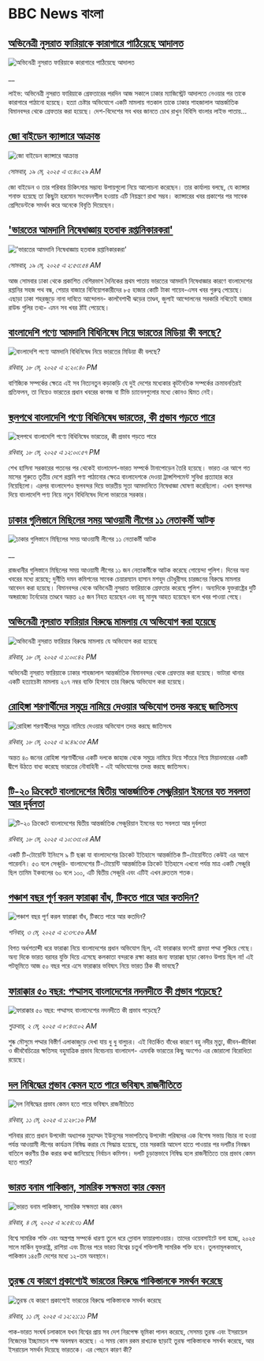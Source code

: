 # BBC News বাংলা## [অভিনেত্রী নুসরাত ফারিয়াকে কারাগারে পাঠিয়েছে আদালত](https://www.bbc.co.uk/bengali/live/crk2xjxd1d4t?at_campaign=githubrss)![অভিনেত্রী নুসরাত ফারিয়াকে কারাগারে পাঠিয়েছে আদালত](https://ichef.bbci.co.uk/ace/standard/240/cpsprodpb/e50b/live/9200f880-345f-11f0-96c3-cf669419a2b0.jpg)__লাইভ: অভিনেত্রী নুসরাত ফারিয়াকে গ্রেফতারের পরদিন আজ সকালে ঢাকার ম্যাজিস্ট্রেট আদালতে নেওয়ার পর তাকে কারাগারে পাঠানো হয়েছে। হত্যা চেষ্টার অভিযোগে একটি মামলায় গতকাল তাকে ঢাকার শাহজালাল আন্তর্জাতিক বিমানবন্দর থেকে গ্রেফতার করা হয়েছে। দেশ-বিদেশের সব খবর জানতে চোখ রাখুন বিবিসি বাংলার লাইভ পাতায়...## [জো বাইডেন ক্যান্সারে আক্রান্ত](https://www.bbc.com/bengali/articles/c4g2rzp4rlyo?at_campaign=githubrss)![জো বাইডেন ক্যান্সারে আক্রান্ত](https://ichef.bbci.co.uk/ace/standard/240/cpsprodpb/f1d0/live/74828160-3460-11f0-96c3-cf669419a2b0.jpg)_সোমবার, ১৯ মে, ২০২৫ এ ৩:৪০:২৯ AM_জো বাইডেন ও তার পরিবার চিকিৎসার সম্ভাব্য উপায়গুলো নিয়ে আলোচনা করেছেন। তার কার্যালয় বলছে, যে ক্যান্সার শনাক্ত হয়েছে তা কিছুটা হরমোন সংবেদনশীল হওয়ায় এটি নিয়ন্ত্রণে রাখা সম্ভব। ক্যান্সারের খবর প্রকাশের পর সাবেক প্রেসিডেন্টকে সমর্থন করে অনেকে বিবৃতি দিয়েছেন।## [ 'ভারতের আমদানি নিষেধাজ্ঞায় হতবাক রপ্তানিকারকরা'](https://www.bbc.com/bengali/articles/c0r15vq84e9o?at_campaign=githubrss)![ 'ভারতের আমদানি নিষেধাজ্ঞায় হতবাক রপ্তানিকারকরা'](https://ichef.bbci.co.uk/ace/standard/240/cpsprodpb/c650/live/d9fb0b00-3458-11f0-b5f8-4f1d446b8adc.jpg)_সোমবার, ১৯ মে, ২০২৫ এ ২:৫৩:৫৪ AM_আজ সোমবার ঢাকা থেকে প্রকাশিত বেশিরভাগ দৈনিকের প্রথম পাতায় ভারতের আমদানি নিষেধাজ্ঞার কারণে বাংলাদেশের রপ্তানির সহজ পথ বন্ধ, শেয়ার বাজারে বিনিয়োগকারীদের ৮৫ হাজার কোটি টাকা গায়েব-এসব খবর গুরুত্ব পেয়েছে।এছাড়া ঢাকা শহরজুড়ে নানা দাবিতে আন্দোলন- কালবৈশাখী ঝড়ের তাণ্ডব, জুলাই আন্দোলনের সরকারি নথিতেই হাজার রাউন্ড গুলির তথ্য- এমন সব খবর ঠাঁই পেয়েছে।## [বাংলাদেশি পণ্যে আমদানি বিধিনিষেধ নিয়ে ভারতের মিডিয়া কী বলছে?](https://www.bbc.com/bengali/articles/c80k7r3ly00o?at_campaign=githubrss)![বাংলাদেশি পণ্যে আমদানি বিধিনিষেধ নিয়ে ভারতের মিডিয়া কী বলছে?](https://ichef.bbci.co.uk/ace/standard/240/cpsprodpb/3cfb/live/afd2a6e0-33e9-11f0-8519-3b5a01ebe413.jpg)_রবিবার, ১৮ মে, ২০২৫ এ ২:২০:৪০ PM_বাণিজ্যিক সম্পর্কের ক্ষেত্রে এই সব নিত্যনতুন কড়াকড়ি যে দুই দেশের মধ্যেকার কূটনৈতিক সম্পর্কের ক্রমাবনতিরই প্রতিফলন, তা নিয়েও ভারতের প্রধান খবরের কাগজ বা টিভি চ্যানেলগুলোর মধ্যে কোনও দ্বিমত নেই।## [স্থলপথে বাংলাদেশি পণ্যে বিধিনিষেধ ভারতের, কী প্রভাব পড়তে পারে](https://www.bbc.com/bengali/articles/c62ng8expm3o?at_campaign=githubrss)![স্থলপথে বাংলাদেশি পণ্যে বিধিনিষেধ ভারতের, কী প্রভাব পড়তে পারে](https://ichef.bbci.co.uk/ace/standard/240/cpsprodpb/e8cb/live/31b37320-33d5-11f0-8519-3b5a01ebe413.jpg)_রবিবার, ১৮ মে, ২০২৫ এ ১২:০০:৫৭ PM_শেখ হাসিনা সরকারের পতনের পর থেকেই বাংলাদেশ-ভারত সম্পর্কে টানাপোড়েন তৈরি হয়েছে। ভারত এর আগে গত মাসের শুরুতে তৃতীয় দেশে রপ্তানি পণ্য পাঠানোর ক্ষেত্রে বাংলাদেশকে দেওয়া ট্রান্সশিপমেন্ট সুবিধা প্রত্যাহার করে নিয়েছিলো। এরপর বাংলাদেশও স্থলবন্দর দিয়ে ভারতীয় সূতা আমদানিতে নিষেধাজ্ঞা ঘোষণা করেছিলো। এখন স্থলবন্দর দিয়ে বাংলাদেশি পণ্য নিয়ে নতুন বিধিনিষেধ দিলো ভারতের সরকার।## [ঢাকার গুলিস্তানে মিছিলের সময় আওয়ামী লীগের ১১ নেতাকর্মী আটক](https://www.bbc.co.uk/bengali/live/c4gke1el66et?at_campaign=githubrss)![ঢাকার গুলিস্তানে মিছিলের সময় আওয়ামী লীগের ১১ নেতাকর্মী আটক](https://ichef.bbci.co.uk/ace/standard/240/cpsprodpb/8e5f/live/91736880-33f1-11f0-96c3-cf669419a2b0.jpg)__রাজধানীর গুলিস্তানে মিছিলের সময় আওয়ামী লীগের ১১ জন নেতাকর্মীকে আটক করেছে গোয়েন্দা পুলিশ। দিনের অন্য খবরের মধ্যে রয়েছে; দুর্নীতি দমন কমিশনের সাবেক চেয়ারম্যান হাসান মশহুদ চৌধুরীসহ চারজনের বিরুদ্ধে মামলার আবেদন করা হয়েছে। বিমানবন্দর থেকে অভিনেত্রী নুসরাত ফারিয়াকে গ্রেফতার করেছে পুলিশ। অন্যদিকে যুক্তরাষ্ট্রের দুটি অঙ্গরাজ্যে টর্নেডোর তাণ্ডবে অন্তত ২৫ জন নিহত হয়েছেন এবং বহু মানুষ আহত হয়েছেন বলে খবর পাওয়া গেছে।## [অভিনেত্রী নুসরাত ফারিয়ার বিরুদ্ধে মামলায় যে অভিযোগ করা হয়েছে](https://www.bbc.com/bengali/articles/cj425xpey09o?at_campaign=githubrss)![অভিনেত্রী নুসরাত ফারিয়ার বিরুদ্ধে মামলায় যে অভিযোগ করা হয়েছে](https://ichef.bbci.co.uk/ace/standard/240/cpsprodpb/5ae6/live/e6094cc0-33e2-11f0-96f3-ab1a2b7558e0.jpg)_রবিবার, ১৮ মে, ২০২৫ এ ১:০০:৪২ PM_অভিনেত্রী নুসরাত ফারিয়াকে ঢাকার শাহজালাল আন্তর্জাতিক বিমানবন্দর থেকে গ্রেফতার করা হয়েছে। ভাটারা থানার একটি হত্যাচেষ্টা মামলায় ২০৭ নম্বর ব্যক্তি হিসাবে তার বিরুদ্ধে অভিযোগ করা হয়েছে।## [রোহিঙ্গা শরণার্থীদের সমুদ্রে নামিয়ে দেওয়ার অভিযোগ তদন্ত করছে জাতিসংঘ](https://www.bbc.com/bengali/articles/cg710lxd70eo?at_campaign=githubrss)![রোহিঙ্গা শরণার্থীদের সমুদ্রে নামিয়ে দেওয়ার অভিযোগ তদন্ত করছে জাতিসংঘ](https://ichef.bbci.co.uk/ace/standard/240/cpsprodpb/41b4/live/768dd010-33c3-11f0-8519-3b5a01ebe413.jpg)_রবিবার, ১৮ মে, ২০২৫ এ ৯:৪৯:৩৫ AM_অন্তত ৪০ জনের রোহিঙ্গা শরণার্থীদের একটি দলকে জাহাজ থেকে সমুদ্রে নামিয়ে দিয়ে সাঁতরে গিয়ে মিয়ানমারের একটি দ্বীপে উঠতে বাধ্য করেছে ভারতের নৌবাহিনী - এই অভিযোগের তদন্ত করছে জাতিসংঘ।## [টি-২০ ক্রিকেটে বাংলাদেশের দ্বিতীয় আন্তর্জাতিক সেঞ্চুরিয়ান ইমনের যত সবলতা আর দুর্বলতা](https://www.bbc.com/bengali/articles/cly32y4pv9wo?at_campaign=githubrss)![টি-২০ ক্রিকেটে বাংলাদেশের দ্বিতীয় আন্তর্জাতিক সেঞ্চুরিয়ান ইমনের যত সবলতা আর দুর্বলতা](https://ichef.bbci.co.uk/ace/standard/240/cpsprodpb/c3c8/live/bdee5d80-33c3-11f0-8519-3b5a01ebe413.png)_রবিবার, ১৮ মে, ২০২৫ এ ১০:৩৩:০৪ AM_একটি টি-টোয়েন্টি ইনিংসে ৯ টি ছক্কা যা বাংলাদেশের ক্রিকেট ইতিহাসে আন্তর্জাতিক টি-টোয়েন্টিতে কেউই এর আগে পারেননি। ৫৩ বলে সেঞ্চুরি- বাংলাদেশের টি-টোয়েন্টি আন্তর্জাতিক ক্রিকেট ইতিহাসে এখনো পর্যন্ত মাত্র একটি সেঞ্চুরি ছিল তামিম ইকবালের ৬০ বলে ১০০, এটি দ্বিতীয় সেঞ্চুরি এবং এটিই এখন দ্রুততম শতক।## [পঞ্চাশ বছর পূর্ণ করল ফারাক্কা বাঁধ, টিকতে পারে আর কতদিন?](https://www.bbc.com/bengali/articles/cly1j90y6dvo?at_campaign=githubrss)![পঞ্চাশ বছর পূর্ণ করল ফারাক্কা বাঁধ, টিকতে পারে আর কতদিন?](https://ichef.bbci.co.uk/ace/standard/240/cpsprodpb/9f66/live/07258490-266f-11f0-af27-090e238d1774.jpg)_শনিবার, ৩ মে, ২০২৫ এ ২:৩৭:৫৬ AM_বিগত অর্ধশতাব্দী ধরে ফারাক্কা নিয়ে বাংলাদেশের প্রধান অভিযোগ ছিল, এই ফারাক্কার ফলেই প্রমত্তা পদ্মা শুকিয়ে গেছে। অন্য দিকে  ভারত বরাবর যুক্তি দিয়ে এসেছে কলকাতা বন্দরকে রক্ষা করার জন্য ফারাক্কা ছাড়া কোনও উপায় ছিল না! এই পটভূমিতে আজ ৫০ বছর পরে এসে ফারাক্কার ভবিষ্যৎ নিয়ে ভারত ঠিক কী ভাবছে?## [ফারাক্কার ৫০ বছর: পদ্মাসহ বাংলাদেশের নদনদীতে কী প্রভাব পড়েছে? ](https://www.bbc.com/bengali/articles/cedy72927lyo?at_campaign=githubrss)![ফারাক্কার ৫০ বছর: পদ্মাসহ বাংলাদেশের নদনদীতে কী প্রভাব পড়েছে? ](https://ichef.bbci.co.uk/ace/standard/240/cpsprodpb/b0b8/live/a824b9b0-26c4-11f0-8c66-ebf25fc2cfef.jpg)_শুক্রবার, ২ মে, ২০২৫ এ ৮:৪৩:০২ AM_শুষ্ক মৌসুমে পদ্মার বিস্তীর্ণ এলাকাজুড়ে দেখা যায় ধু ধু বালুচর। এই বিতর্কিত বাঁধের কারণে বহু নদীর মৃত্যু, জীবন-জীবিকা ও জীববৈচিত্রের ক্ষতিসহ বহুমাত্রিক প্রভাব বিবেচনায় বাংলাদেশ- এমনকি ভারতের কিছু অংশেও এর জোরালো বিরোধিতা রয়েছে।## [দল নিষিদ্ধের প্রভাব কেমন হতে পারে ভবিষ্যৎ রাজনীতিতে](https://www.bbc.com/bengali/articles/c8jg74m1ljeo?at_campaign=githubrss)![দল নিষিদ্ধের প্রভাব কেমন হতে পারে ভবিষ্যৎ রাজনীতিতে](https://ichef.bbci.co.uk/ace/standard/240/cpsprodpb/6b01/live/2f3fe910-2e59-11f0-b26b-ab62c890638b.jpg)_রবিবার, ১১ মে, ২০২৫ এ ১:২৮:১৬ PM_শনিবার রাতে প্রধান উপদেষ্টা অধ্যাপক মুহাম্মদ ইউনূসের সভাপতিত্বে উপদেষ্টা পরিষদের এক বিশেষ সভায় বিচার না হওয়া পর্যন্ত আওয়ামী লীগের কার্যক্রম নিষিদ্ধ করার যে সিদ্ধান্ত হয়েছে, তার সরকারি আদেশ হাতে পাওয়ার পর দলটির নিবন্ধন বাতিলে করণীয় ঠিক করার কথা জানিয়েছে নির্বাচন কমিশন। দলটি চূড়ান্তভাবে নিষিদ্ধ হলে রাজনীতিতে তার প্রভাব কেমন হতে পারে?## [ভারত বনাম পাকিস্তান, সামরিক সক্ষমতা কার কেমন ](https://www.bbc.com/bengali/articles/c62gm3y9dl1o?at_campaign=githubrss)![ভারত বনাম পাকিস্তান, সামরিক সক্ষমতা কার কেমন ](https://ichef.bbci.co.uk/ace/standard/240/cpsprodpb/b45e/live/e470bad0-268e-11f0-b26b-ab62c890638b.jpg)_রবিবার, ৪ মে, ২০২৫ এ ৯:৫৪:৩১ AM_বিশ্বে সামরিক শক্তি এবং অস্ত্রশস্ত্র সম্পর্কে ধারণা তুলে ধরে গ্লোবাল ফায়ারপাওয়ার। তাদের ওয়েবসাইটে বলা হচ্ছে, ২০২৫ সালে মার্কিন যুক্তরাষ্ট্র, রাশিয়া এবং চীনের পরে ভারত বিশ্বের চতুর্থ শক্তিশালী সামরিক শক্তি হবে। তুলনামূলকভাবে, পাকিস্তান ১৪৫টি দেশের মধ্যে ১২-তম অবস্থানে।## [তুরস্ক যে কারণে প্রকাশ্যেই ভারতের বিরুদ্ধে পাকিস্তানকে সমর্থন করেছে](https://www.bbc.com/bengali/articles/cr584g05n0zo?at_campaign=githubrss)![তুরস্ক যে কারণে প্রকাশ্যেই ভারতের বিরুদ্ধে পাকিস্তানকে সমর্থন করেছে](https://ichef.bbci.co.uk/ace/standard/240/cpsprodpb/c1ab/live/967db670-2e5e-11f0-a3dc-77d2fca8f7a5.jpg)_রবিবার, ১১ মে, ২০২৫ এ ১২:২১:১১ PM_পাক-ভারত সংঘর্ষ চলাকালে যখন বিশ্বের প্রায় সব দেশ নিরপেক্ষ ভূমিকা পালন করেছে, সেসময় তুরস্ক এবং ইসরায়েল নিজেদের ইচ্ছামতন পক্ষ অবলম্বন করেছে। এ সময় কোন রকম রাখঢাক ছাড়াই তুরস্ক পাকিস্তানকে সমর্থন করেছে, আর ইসরায়েল সমর্থন দিয়েছে ভারতকে। এর পেছনে কারণ কী?